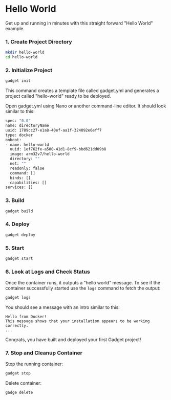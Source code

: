  
# Hello World 

Get up and running in minutes with this straight forward "Hello World" example. 

### 1. Create Project Directory

```bash
mkdir hello-world
cd hello-world
```
	
### 2. Initialize Project

```bash
gadget init
```

This command creates a template file called gadget.yml and generates a project called "hello-world" ready to be deployed. 

Open gadget.yml using Nano or another command-line editor. It should look similar to this:

```bash
spec: "0.0"
name: directoryName
uuid: 1789cc27-e1a8-40ef-aa1f-324092e6eff7
type: docker
onboot:
- name: hello-world
  uuid: 1ef762fe-a500-41d1-8cf9-bbd621dd09b8
  image: arm32v7/hello-world
  directory: ""
  net: ""
  readonly: false
  command: []
  binds: []
  capabilities: []
services: []
```
	
### 3. Build 
	
```bash
gadget build
```
	
### 4. Deploy 
	
```bash
gadget deploy
```
	
### 5. Start 
	
```bash
gadget start
```

### 6. Look at Logs and Check Status

Once the container runs, it outputs a "hello world" message. To see if the container successfully started use the `logs` command to fetch the output:

```bash
gadget logs
```

You should see a message with an intro similar to this:

```
Hello from Docker!
This message shows that your installation appears to be working correctly.
...
```
Congrats, you have built and deployed your first Gadget project!

### 7. Stop and Cleanup Container

Stop the running container:

```bash
gadget stop
```

Delete container:

```bash
gadge delete
```


